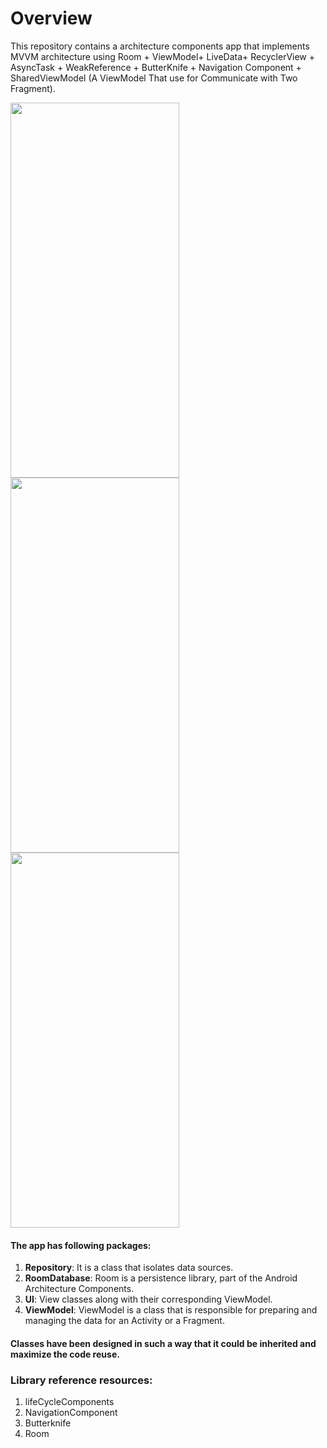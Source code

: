 # Overview
This repository contains a architecture components app that implements MVVM architecture using Room + ViewModel+ LiveData+ RecyclerView + AsyncTask + WeakReference + ButterKnife + Navigation Component + SharedViewModel (A ViewModel That use for Communicate with Two Fragment).


<p float="left">
 <img src="https://user-images.githubusercontent.com/32242297/88480206-64a75580-cf76-11ea-885a-4cb809c20a8e.jpg" width="270" height="600" />
   <img src="https://user-images.githubusercontent.com/32242297/88480217-77ba2580-cf76-11ea-87b8-447805e7070e" width="270" height="600" />
   <img src="https://user-images.githubusercontent.com/32242297/88480219-7983e900-cf76-11ea-83d6-3dfd8a170608.jpg" width="270" height="600" />
</p>




#### The app has following packages:
1. **Repository**: It is a class that isolates data sources.
2. **RoomDatabase**: Room is a persistence library, part of the Android Architecture Components.
3. **UI**: View classes along with their corresponding ViewModel.
4. **ViewModel**: ViewModel is a class that is responsible for preparing and managing the data for an Activity or a Fragment.

#### Classes have been designed in such a way that it could be inherited and maximize the code reuse.

### Library reference resources:
1. lifeCycleComponents
2. NavigationComponent
3. Butterknife
4. Room

